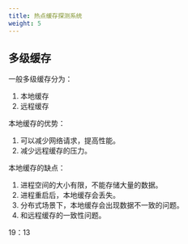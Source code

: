 ```yaml
---
title: 热点缓存探测系统
weight: 5
---
```


## 多级缓存

一般多级缓存分为：

1. 本地缓存
2. 远程缓存

本地缓存的优势：

1. 可以减少网络请求，提高性能。
2. 减少远程缓存的压力。

本地缓存的缺点：

1. 进程空间的大小有限，不能存储大量的数据。
2. 进程重启后，本地缓存会丢失。
3. 分布式场景下，本地缓存会出现数据不一致的问题。
4. 和远程缓存的一致性问题。

19：13
